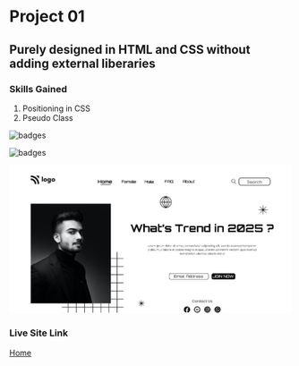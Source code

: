 # Project 01 
## Purely designed in HTML and CSS without adding external liberaries

### Skills Gained
1. Positioning in CSS
2. Pseudo Class




![badges](https://img.shields.io/badge/HTML-CSS-orange)

![badges](https://img.shields.io/badge/Ineuron-LCO-blue)

![badges](thumbnail.png)

### Live Site Link
[Home](https://trends2025.netlify.app/)